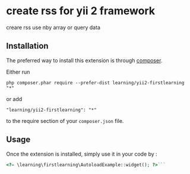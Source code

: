 create rss for yii 2 framework
==============================
creare rss use nby array or query data

Installation
------------

The preferred way to install this extension is through [composer](http://getcomposer.org/download/).

Either run

```
php composer.phar require --prefer-dist learning/yii2-firstlearning "*"
```

or add

```
"learning/yii2-firstlearning": "*"
```

to the require section of your `composer.json` file.


Usage
-----

Once the extension is installed, simply use it in your code by  :

```php
<?= \learning\firstlearning\AutoloadExample::widget(); ?>```